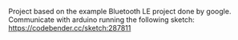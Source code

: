 Project based on the example Bluetooth LE project done by google. Communicate with arduino running the following sketch: https://codebender.cc/sketch:287811
